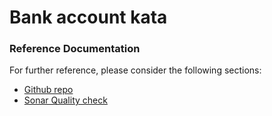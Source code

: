 # Bank account kata

### Reference Documentation
For further reference, please consider the following sections:

* [Github repo](https://github.com/lmofor/tdd)
* [Sonar Quality check](https://sonarcloud.io/project/overview?id=lmofor_tdd)



